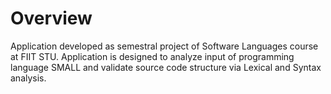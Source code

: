# Overview
Application developed as semestral project of Software Languages course at FIIT STU.
Application is designed to analyze input of programming language SMALL and validate source code structure via Lexical and Syntax analysis.
